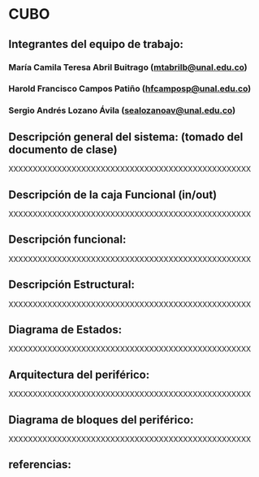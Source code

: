 # CUBO

## Integrantes del equipo de trabajo:

### María Camila Teresa Abril Buitrago (mtabrilb@unal.edu.co)

### Harold Francisco Campos Patiño (hfcamposp@unal.edu.co)

### Sergio Andrés Lozano Ávila (sealozanoav@unal.edu.co)


## Descripción general del sistema: (tomado del documento de clase)

XXXXXXXXXXXXXXXXXXXXXXXXXXXXXXXXXXXXXXXXXXXXXXXXXX

## Descripción de la caja Funcional  (in/out)

XXXXXXXXXXXXXXXXXXXXXXXXXXXXXXXXXXXXXXXXXXXXXXXXXX

## Descripción funcional:

XXXXXXXXXXXXXXXXXXXXXXXXXXXXXXXXXXXXXXXXXXXXXXXXXX

## Descripción Estructural:

XXXXXXXXXXXXXXXXXXXXXXXXXXXXXXXXXXXXXXXXXXXXXXXXXX

## Diagrama de Estados:

XXXXXXXXXXXXXXXXXXXXXXXXXXXXXXXXXXXXXXXXXXXXXXXXXX

## Arquitectura del periférico:

XXXXXXXXXXXXXXXXXXXXXXXXXXXXXXXXXXXXXXXXXXXXXXXXXX

## Diagrama de bloques del periférico:

XXXXXXXXXXXXXXXXXXXXXXXXXXXXXXXXXXXXXXXXXXXXXXXXXX

## referencias:
